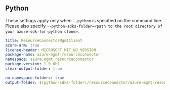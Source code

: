 ## Python

These settings apply only when `--python` is specified on the command line.
Please also specify `--python-sdks-folder=<path to the root directory of your azure-sdk-for-python clone>`.

``` yaml $(python)
title: ResourceConnectorMgmtClient
azure-arm: true
license-header: MICROSOFT_MIT_NO_VERSION
package-name: azure-mgmt-resourceconnector
namespace: azure.mgmt.resourceconnector
package-version: 1.0.0b1
clear-output-folder: true
```

``` yaml $(python)
no-namespace-folders: true
output-folder: $(python-sdks-folder)/resourceconnector/azure-mgmt-resourceconnector/azure/mgmt/resourceconnector
```
